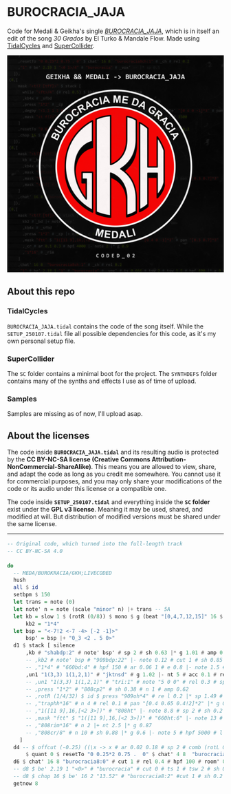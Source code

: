 # BUROCRACIA_JAJA
Code for Medali & Geikha's single [*BUROCRACIA_JAJA*](https://geikha.bandcamp.com/album/burocracia-jaja-coded-02), which is in itself an edit of the song *30 Grados* by El Turko & Mandale Flow. Made using [TidalCycles](https://github.com/tidalcycles/Tidal) and [SuperCollider](https://github.com/supercollider/supercollider).

[![image](./ART/BUROCRACIA_JAJA_ART.png)](https://geikha.bandcamp.com/album/burocracia-jaja-coded-02)

## About this repo

### TidalCycles

`BUROCRACIA_JAJA.tidal` contains the code of the song itself. While the `SETUP_250107.tidal` file all possible dependencies for this code, as it's my own personal setup file.

### SuperCollider

The `SC` folder contains a minimal boot for the project. The `SYNTHDEFS` folder contains many of the synths and effects I use as of time of upload.

### Samples

Samples are missing as of now, I'll upload asap.
<!-- Samples are stored in an encrypted .zip file, you can use the password `geikha` to unzip them. This is just a minor measure given some samples count as copyrighted material. -->

## About the licenses

The code inside **`BUROCRACIA_JAJA.tidal`** and its resulting audio is protected by the **CC BY-NC-SA license (Creative Commons Attribution-NonCommercial-ShareAlike)**. This means you are allowed to view, share, and adapt the code as long as you credit me somewhere. You cannot use it for commercial purposes, and you may only share your modifications of the code or its audio under this license or a compatible one.

The code inside **`SETUP_250107.tidal`** and everything inside the **`SC` folder** exist under the **GPL v3 license**. Meaning it may be used, shared, and modified at will. But distribution of modified versions must be shared under the same license.

---

```haskell
-- Original code, which turned into the full-length track
-- CC BY-NC-SA 4.0

do
  -- MEDA/BUROKRACIA/GKH;LIVECODED
  hush
  all $ id
  setbpm $ 150
  let trans = note (0)
  let note' n = note (scale "minor" n) |+ trans -- 5A
  let kb = slow 1 $ (rotR (0/8)) $ mono $ g (beat "[0,4,7,12,15]" 16 $ 1)--foot "<0 10>"
      kb2 = "1*4"
  let bsp = "<-7!2 <-7 -4> [-2 -1]>"
      bsp' = bsp |+ "0_3 <2 . 5 0>"
  d1 $ stack [ silence
      ,kb # "shabdp:2" # note' bsp' # sp 2 # sh 0.63 |* g 1.01 # amp 0.6 # cut 1 # lpf 8000
      -- ,kb2 # note' bsp # "909bdp:22" |- note 0.12 # cut 1 # sh 0.85 # eq 45 2.8 # amp 0.66 |* g 0.95 # atk 1
      -- ,"1*4" # "660bd:4" # hpf 150 # ar 0.06 1 # e 0.8 |- note 1.5 # sp 1
      ,un1 "1(3,3) 1(1,2,1)" # "jktnsd" # g 1.02 |- nt 5 # acc 0.1 # rel 0.12 # atk 0.2
      -- ,un1 "1(3,3) 1(1,2,1)" # "tri:1" # note "5 0 0" # rel 0.3 # sp 1.5 # hpf 900 # g 0.9
      -- ,press "1*2" # "808cp2" # sh 0.38 # n 1 # amp 0.62
      -- ,rotR (1/4/32) $ id $ press "909oh*4" # re l 0.2 |* sp 1.49 # hpf 200 |* g 0.97 |- note 5 # b 0.02 # eq 7000 2
      -- ,"traphh*16" # n 4 # rel 0.1 # pan "[0.4 0.65 0.4!2]*2" |* g 0.9
      -- ,"1([11 9],16,[<2 3>])" # "808ht" |- note 8.8 # sp 2 # sh 0.2 # hpf 250 # eq' (4250*2) 12 2.2 |* g 0.88
      -- ,mask "ftt" $ "1([11 9],16,[<2 3>])" # "660ht:6" |- note 13 # sp 2 # sh 0.15 # rel 0.2  # eq 100 (-4) # air 0.5
      -- ,"808rim*16" # n 2 |+ nt 2.5 |* g 0.87
      -- ,"808cr/8" # n 10 # sh 0.88 |* g 0.6 |- note 5 # hpf 5000 # l "<1!3 [1 2]>" # wider 0.7 |- acc 0.23 |- fshift 450
    ]
  d4 -- $ offcut (-0.25) ((\x -> x # ar 0.02 0.18 # sp 2 # comb (rotL 0 rand) # pan (randosc 0.3 0.7) # sh 0.4) . (resetTo "[0~]*8"))
      $ quant 0 $ resetTo "0 0.25*2 0.75 .  0" $ chat' 4 8  "burocracia8ch:0" # cut 1 # sh 0.84 |* g 0.88 # hpf 200 # room' 0.16 0.3 # ar 0 0.2 # eq' 175 (-6) 0.2 # eq2' 12000 4 2
  d6 $ chat' 16 8 "burocracia8:0" # cut 1 # rel 0.4 # hpf 100 # room' 0.017 0.2 # wider 0.1 # sh 0.28 |* g 1.1 # delay' "0 0.05" (nms 7 * 2) 0.93  # eq (9000) 2.2
  -- d8 $ be' 2.19 1 "<0>" # "burocracia" # cut 0 # ts 1 # tsw 2 # sh 0.35 # delay' 0.3 0.3 0.2
  -- d8 $ chop 16 $ be' 16 2 "13.52" # "burocracia8:2" #cut 1 # sh 0.2 # g 0.93 # formant 0.9 # delay' 0.3 0.3 0.4 # gater 0.66 # krush 0.8 # coarse 3 # hpf 200 # eq 230 (-9) # eq2 (slow 2 $ range 1500 4000 sine) 4
  getnow 8
```

